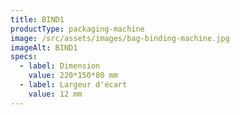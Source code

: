 ```yaml
---
title: BIND1
productType: packaging-machine
image: /src/assets/images/bag-binding-machine.jpg
imageAlt: BIND1
specs:
  - label: Dimension
    value: 220*150*80 mm
  - label: Largeur d'écart
    value: 12 mm
---
```

